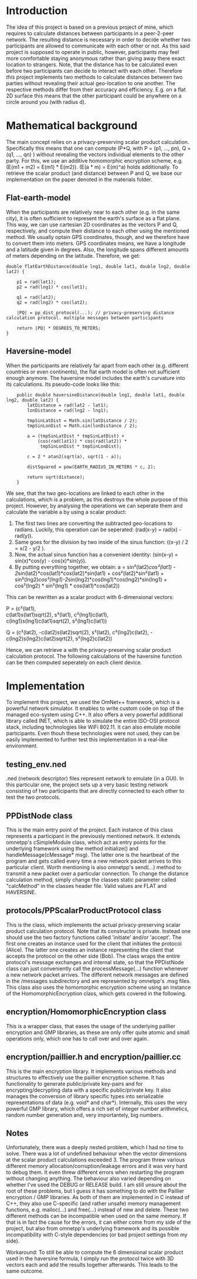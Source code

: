 Introduction
============

The idea of this project is based on a previous project of mine, which requires to calculate distances between participants in a peer-2-peer network. The resulting distance is necessary in order to decide whether two participants are allowed to communicate with each other or not. As this said project is supposed to operate in public, however, participants may feel more comfortable staying anonymous rather than giving away there exact location to strangers. Note, that the distance has to be calculated even before two participants can decide to interact with each other. Therefore *this* project implements two methods to calculate distances between two parties without revealing their actual geo-location to one another. The respective methods differ from their accuracy and efficiency. E.g. on a flat 2D surface this means that the other participant could be anywhere on a circle around you (with radius d).


Mathematical background
=======================

The main concept relies on a privacy-preserving scalar product calculation. Specifically this means that one can compute \(P*Q, with P = (p1, ..., pn), Q = (q1, ..., qn) \) without revealing the vectors individual elements to the other party. For this, we use an additive homomorphic encryption scheme, e.g. \(E(m1 + m2) = E(m1) * E(m2)\). \(E(a * m) = E(m)^a\) holds additionally. To retrieve the scalar product (and distance) between P and Q, we base our implementation on the paper denoted in the materials folder.


Flat-earth-model
-----------------

When the participants are relatively near to each other (e.g. in the same city), it is often sufficient to represent the earth's surface as a flat plane. This way, we can use cartesian 2D coordinates as the vectors P and Q, respectively, and compute their distance to each other using the mentioned method. We usually optain GPS coordinates, though, and we therefore have to convert them into meters. GPS coordinates means, we have a longitude and a latitude given in degrees. Also, the longitude spans different amounts of meters depending on the latitude. Therefore, we get:

```
double flatEarthDistance(double lng1, double lat1, double lng2, double lat2) {

    p1 = rad(lat1);
    p2 = rad(lng1) * cos(lat1);

    q1 = rad(lat2);
    q2 = rad(lng2) * cos(lat2);

    |PQ| = pp_dist_protocol(...); // privacy-preserving distance calculation protocol. multiple messages between participants

    return |PQ| * DEGREES_TO_METERS;
}
```


Haversine-model
---------------------

When the participants are relatively far apart from each other (e.g. different countries or even continents), the flat earth model is often not sufficient enough anymore. The haversine model includes the earth's curvature into its calculations. Its pseudo-code looks like this:

```
    public double haversineDistance(double lng1, double lat1, double lng2, double lat2) {
        latDistance = rad(lat2 - lat1);
        lonDistance = rad(lng2 - lng1);

        tmpSinLatDist = Math.sin(latDistance / 2);
        tmpSinLonDist = Math.sin(lonDistance / 2);

        a = (tmpSinLatDist * tmpSinLatDist) +
            (cos(rad(lat1)) * cos(rad(lat2)) *
             tmpSinLonDist * tmpSinLonDist);

        c = 2 * atan2(sqrt(a), sqrt(1 - a));

        distSquared = pow(EARTH_RADIUS_IN_METERS * c, 2);

        return sqrt(distance);
    }
```

We see, that the two geo-locations are linked to each other in the calculations, which is a problem, as this destroys the whole purpose of this project. However, by analysing the operations we can seperate them and calculate the variable a by using a scalar product:

1) The first two lines are converting the subtracted geo-locations to radians. Luckily, this operation can be seperated: \(rad(x-y) = rad(x) - rad(y)\).
2) Same goes for the division by two inside of the sinus function: \((x-y) / 2 = x/2 - y/2 \).
3) Now, the actual sinus function has a convenient identity: \(sin(x-y) = sin(x)*cos(y) - cos(x)*sin(y)\).
4) By putting everything together, we obtain: 
 a = sin²(lat2)*cos²(lat1) - 2*sin(lat2)*cos(lat1)*cos(lat2)*sin(lat1) + cos²(lat2)*sin²(lat1) + sin²(lng2)*cos²(lng1)-2*sin(lng2)*cos(lng1)*cos(lng2)*sin(lng1) + cos²(lng2) * sin²(lng1) * cos(lat1)*cos(lat2)\)

This can be rewritten as a scalar product with 6-dimensional vectors:

 P = (c²(lat1),  
      c(lat1)s(lat1)sqrt(2), 
      s²(lat1), 
      c²(lng1)c(lat1),  
      c(lng1)s(lng1)c(lat1)sqrt(2), 
      s²(lng1)c(lat1))
      
 Q = (c²(lat2), 
      -c(lat2)s(lat2)sqrt(2), 
      s²(lat2), 
      c²(lng2)c(lat2), 
      -c(lng2)s(lng2)c(lat2)sqrt(2), 
      s²(lng2)c(lat2))

Hence, we can retrieve a with the privacy-preserving scalar product calculation protocol. The following calculations of the haversine function can be then computed seperately on each client device.



Implementation
=========================================

To implement this project, we used the OmNet++ framework, which is a powerful network simulator. It enables to write custom code on top of the managed eco-system using C++. It also offers a very powerful additional library called INET, which is able to simulate the entire ISO-OSI protocol stack, including technologies like WiFi 802.11. It can also emulate mobile participants. Even thouh these technologies were not used, they can be easily implemented to further test this implementation in a real-like environment.


testing_env.ned
----------------------------------------
.ned (network descriptor) files represent network to emulate (in a GUI). In this particular one, the project sets up a very basic testing network consisting of two participants that are directly connected to each other to test the two protocols. 


PPDistNode class
-----------------------------------------
This is the main entry point of the project. Each instance of this class represents a participant in the previously mentioned network. It extends omnetpp's cSimpleModule class, which act as entry points for the underlying framework using the method initialize() and handleMessage(cMessage* msg). The latter one is the heartbeat of the program and gets called every time a new network packet arrives to this particular client. Worth mentioning is also omnetpp's send(...) method to transmit a new packet over a particular connection.
To change the distance calculation method, simply change the classes static parameter called "calcMethod" in the classes header file. Valid values are FLAT and HAVERSINE.


protocols/PPScalarProductProtocol class
-----------------------------------------
This is the class, which implements the actual privacy-preserving scalar product calculation protocol. Note that its constructor is private. Instead one should use the two factory functions called 'initiate' and/or 'accept'. The first one creates an instance used for the client that initiates the protocol (Alice). The latter one creates an instance representing the client that accepts the protocol on the other side (Bob). The class wraps the entire protocol's message exchanges and internal state, so that the PPDistNode class can just conveniently call the processMessage(...) function whenever a new network packet arrives. The different network messages are defined in the /messages subdirectory and are represented by omnetpp's .msg files. This class also uses the homomorphic encryption scheme using an instance of the HomomorphicEncryption class, which gets covered in the following.


encryption/HomomorphicEncryption class
-----------------------------------------
This is a wrapper class, that eases the usage of the underlying paillier encryption and GMP libraries, as these are only offer quite atomic and small operations only, which one has to call over and over again.


encryption/paillier.h and encryption/paillier.cc
-----------------------------------------
This is the main encryption library. It implements various methods and structures to effectively use the paillier encryption scheme. It has functionality to generate public/private key-pairs and for encrypting/decrypting data with a specific public/private key. It also manages the conversion of library specific types into serializable representations of data (e.g. void* and char*). Internally, this uses the very powerful GMP library, which offers a rich set of integer number arithmetics, random number generation and, very importantely, big numbers.



Notes
-----------------------------------------
Unfortunately, there was a deeply nested problem, which I had no time to solve. There was a lot of undefined behaviour when the vector dimensions at the scalar product calculations exceeded 3. The program threw various different memory allocation/corruption/leakage errors and it was very hard to debug them. It even threw different errors when restarting the program without changing anything. The behaviour also varied depending on whether I've used the DEBUG or RELEASE build. I am still unsure about the root of these problems, but I guess it has something to do with the Paillier encryption / GMP libraries. As both of them are implemented in C instead of C++, they also use C-specific (and rather unsafe) memory management functions, e.g. malloc(...) and free(...) instead of new and delete. These two different methods can be incompatible when used on the same memory. If that is in fact the cause for the errors, it can either come from my side of the project, but also from omnetpp's underlying framework and its  possible incompatibility with C-style dependencies (or bad project settings from my side).

Workaround:
To still be able to compute the 6 dimensional scalar product used in the haversine formula, I simply run the protocol twice with 3D vectors each and add the results together afterwards. This leads to the same outcome.




